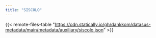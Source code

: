```yaml
---
title: "SISCOLO"
---
```


{{< remote-files-table "https://cdn.statically.io/gh/dankkom/datasus-metadata/main/metadata/auxiliary/siscolo.json" >}}
